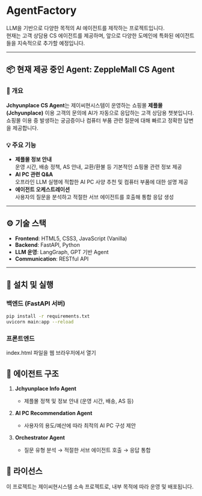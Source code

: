 # AgentFactory

LLM을 기반으로 다양한 목적의 AI 에이전트를 제작하는 프로젝트입니다.  
현재는 고객 상담용 CS 에이전트를 제공하며, 앞으로 다양한 도메인에 특화된 에이전트들을 지속적으로 추가할 예정입니다.

---

## 📦 현재 제공 중인 Agent: ZeppleMall CS Agent

### 🧾 개요
**Jchyunplace CS Agent**는 제이씨현시스템이 운영하는 쇼핑몰 **제플몰(Jchyunplace)** 이용 고객의 문의에 AI가 자동으로 응답하는 고객 상담용 챗봇입니다.  
쇼핑몰 이용 중 발생하는 궁금증이나 컴퓨터 부품 관련 질문에 대해 빠르고 정확한 답변을 제공합니다.

### 💡 주요 기능
- **제플몰 정보 안내**  
  운영 시간, 배송 정책, AS 안내, 교환/환불 등 기본적인 쇼핑몰 관련 정보 제공
- **AI PC 관련 Q&A**  
  오프라인 LLM 실행에 적합한 AI PC 사양 추천 및 컴퓨터 부품에 대한 설명 제공
- **에이전트 오케스트레이션**  
  사용자의 질문을 분석하고 적절한 서브 에이전트를 호출해 통합 응답 생성

---

## ⚙️ 기술 스택
- **Frontend**: HTML5, CSS3, JavaScript (Vanilla)
- **Backend**: FastAPI, Python
- **LLM 운영**: LangGraph, GPT 기반 Agent
- **Communication**: RESTful API

---

## 🚀 설치 및 실행

### 백엔드 (FastAPI 서버)
```bash
pip install -r requirements.txt
uvicorn main:app --reload
```

### 프론트엔드
index.html 파일을 웹 브라우저에서 열기

## 🧠 에이전트 구조
1. **Jchyunplace Info Agent**
    - 제플몰 정책 및 정보 안내 (운영 시간, 배송, AS 등)

2. **AI PC Recommendation Agent**
    - 사용자의 용도/예산에 따라 최적의 AI PC 구성 제안

3. **Orchestrator Agent**
    - 질문 유형 분석 → 적절한 서브 에이전트 호출 → 응답 통합

## 📜 라이선스
이 프로젝트는 제이씨현시스템 소속 프로젝트로, 내부 목적에 따라 운영 및 배포됩니다.
